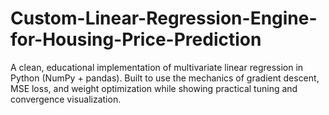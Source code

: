 # Custom-Linear-Regression-Engine-for-Housing-Price-Prediction
A clean, educational implementation of multivariate linear regression in Python (NumPy + pandas). Built to use the mechanics of gradient descent, MSE loss, and weight optimization while showing practical tuning and convergence visualization.
